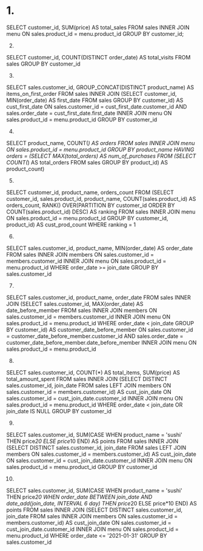 # 1.
SELECT customer_id, SUM(price) AS total_sales 
FROM sales 
INNER JOIN menu 
	ON sales.product_id = menu.product_id 
GROUP BY customer_id;

2.
SELECT customer_id, COUNT(DISTINCT order_date) AS total_visits
FROM sales
GROUP BY customer_id

3.
SELECT sales.customer_id, GROUP_CONCAT(DISTINCT product_name) AS items_on_first_order
FROM sales 
INNER JOIN (SELECT customer_id, MIN(order_date) AS first_date
			FROM sales
			GROUP BY customer_id) AS cust_first_date
	ON sales.customer_id = cust_first_date.customer_id 
		AND sales.order_date = cust_first_date.first_date
INNER JOIN menu
	ON sales.product_id = menu.product_id
GROUP BY customer_id

4.
SELECT product_name, COUNT(*) AS orders
FROM sales
INNER JOIN menu
	ON sales.product_id = menu.product_id
GROUP BY product_name
HAVING orders =
	(SELECT MAX(total_orders) AS num_of_purchases
	FROM
		(SELECT COUNT(*) AS total_orders
		FROM sales
		GROUP BY product_id) AS product_count)

5.
SELECT customer_id, product_name, orders_count
FROM
	(SELECT customer_id, sales.product_id, product_name, COUNT(sales.product_id) AS orders_count,
		 RANK() OVER(PARTITION BY customer_id ORDER BY COUNT(sales.product_id) DESC) AS ranking
	FROM sales
	INNER JOIN menu
		ON sales.product_id = menu.product_id
	GROUP BY customer_id, product_id) AS cust_prod_count
WHERE ranking = 1

6.
SELECT sales.customer_id, product_name, MIN(order_date) AS order_date
FROM sales 
INNER JOIN members 
	ON sales.customer_id = members.customer_id 
INNER JOIN menu
	ON sales.product_id = menu.product_id
WHERE order_date >= join_date
GROUP BY sales.customer_id

7.
SELECT sales.customer_id, product_name, order_date
FROM sales
INNER JOIN (SELECT sales.customer_id, MAX(order_date) AS date_before_member
			FROM sales 
			INNER JOIN members 
				ON sales.customer_id = members.customer_id 
			INNER JOIN menu
				ON sales.product_id = menu.product_id
			WHERE order_date < join_date
			GROUP BY customer_id) AS customer_date_before_member
	ON sales.customer_id = customer_date_before_member.customer_id 
		AND sales.order_date = customer_date_before_member.date_before_member
INNER JOIN menu
	ON sales.product_id = menu.product_id

8.
SELECT sales.customer_id, COUNT(*) AS total_items, SUM(price) AS total_amount_spent
FROM sales 
INNER JOIN (SELECT DISTINCT sales.customer_id, join_date
			FROM sales
			LEFT JOIN members
				ON sales.customer_id = members.customer_id) AS cust_join_date
	ON sales.customer_id = cust_join_date.customer_id
INNER JOIN menu
	ON sales.product_id = menu.product_id
WHERE order_date < join_date OR join_date IS NULL
GROUP BY customer_id

9.
SELECT sales.customer_id,
	SUM(CASE
		WHEN product_name = 'sushi' THEN price*20
        ELSE price*10
        END) AS points
FROM sales 
INNER JOIN (SELECT DISTINCT sales.customer_id, join_date
			FROM sales
			LEFT JOIN members
				ON sales.customer_id = members.customer_id) AS cust_join_date
	ON sales.customer_id = cust_join_date.customer_id
INNER JOIN menu
	ON sales.product_id = menu.product_id
GROUP BY customer_id

10.
SELECT sales.customer_id,
	SUM(CASE
		WHEN product_name = 'sushi' THEN price*20
        WHEN order_date BETWEEN join_date AND date_add(join_date, INTERVAL 6 day) THEN price*20
        ELSE price*10
        END) AS points
FROM sales 
INNER JOIN (SELECT DISTINCT sales.customer_id, join_date
			FROM sales
			INNER JOIN members
				ON sales.customer_id = members.customer_id) AS cust_join_date
	ON sales.customer_id = cust_join_date.customer_id
INNER JOIN menu
	ON sales.product_id = menu.product_id
WHERE order_date <= '2021-01-31'
GROUP BY sales.customer_id

